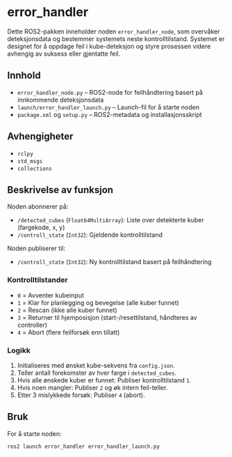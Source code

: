 # error_handler

Dette ROS2-pakken inneholder noden `error_handler_node`, som overvåker deteksjonsdata og bestemmer systemets neste kontrolltilstand. Systemet er designet for å oppdage feil i kube-deteksjon og styre prosessen videre avhengig av suksess eller gjentatte feil.

## Innhold

- `error_handler_node.py` – ROS2-node for feilhåndtering basert på innkommende deteksjonsdata
- `launch/error_handler_launch.py` – Launch-fil for å starte noden
- `package.xml` og `setup.py` – ROS2-metadata og installasjonsskript

## Avhengigheter

- `rclpy`
- `std_msgs`
- `collections`

## Beskrivelse av funksjon

Noden abonnerer på:
- `/detected_cubes` (`Float64MultiArray`): Liste over detekterte kuber (fargekode, x, y)
- `/controll_state` (`Int32`): Gjeldende kontrolltilstand

Noden publiserer til:
- `/controll_state` (`Int32`): Ny kontrolltilstand basert på feilhåndtering

### Kontrolltilstander

- `0` = Avventer kubeinput
- `1` = Klar for planlegging og bevegelse (alle kuber funnet)
- `2` = Rescan (ikke alle kuber funnet)
- `3` = Returner til hjemposisjon (start-/resettilstand, håndteres av controller)
- `4` = Abort (flere feilforsøk enn tillatt)

### Logikk

1. Initialiseres med ønsket kube-sekvens fra `config.json`.
2. Teller antall forekomster av hver farge i `detected_cubes`.
3. Hvis alle ønskede kuber er funnet: Publiser kontrolltilstand `1`.
4. Hvis noen mangler: Publiser `2` og øk intern feil-teller.
5. Etter 3 mislykkede forsøk: Publiser `4` (abort).

## Bruk

For å starte noden:
```bash
ros2 launch error_handler error_handler_launch.py
```
